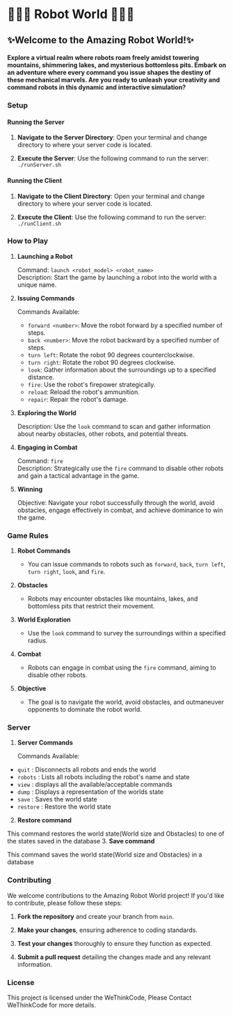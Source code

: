 # 🌟✨🤖 Robot World 🌟🤖✨

## ✨Welcome to the Amazing Robot World!✨

#### Explore a virtual realm where robots roam freely amidst towering mountains, shimmering lakes, and mysterious bottomless pits. Embark on an adventure where every command you issue shapes the destiny of these mechanical marvels. Are you ready to unleash your creativity and command robots in this dynamic and interactive simulation?


### Setup

#### Running the Server

1. **Navigate to the Server Directory**: Open your terminal and change directory to where your server code is located.

2. **Execute the Server**: Use the following command to run the server:
   `./runServer.sh`

#### Running the Client

1. **Navigate to the Client Directory**: Open your terminal and change directory to where your server code is located.

2. **Execute the Client**: Use the following command to run the server:
   `./runClient.sh`




### How to Play

1. **Launching a Robot**

   Command: `launch <robot_model> <robot_name>`  
   Description: Start the game by launching a robot into the world with a unique name.

2. **Issuing Commands**

   Commands Available:
   - `forward <number>`: Move the robot forward by a specified number of steps.
   - `back <number>`: Move the robot backward by a specified number of steps.
   - `turn left`: Rotate the robot 90 degrees counterclockwise.
   - `turn right`: Rotate the robot 90 degrees clockwise.
   - `look`: Gather information about the surroundings up to a specified distance.
   - `fire`: Use the robot's firepower strategically.
   - `reload`: Reload the robot's ammunition.
   - `repair`: Repair the robot's damage.

3. **Exploring the World**

   Description: Use the `look` command to scan and gather information about nearby obstacles, other robots, and potential threats.

4. **Engaging in Combat**

   Command: `fire`  
   Description: Strategically use the `fire` command to disable other robots and gain a tactical advantage in the game.

5. **Winning**

   Objective: Navigate your robot successfully through the world, avoid obstacles, engage effectively in combat, and achieve dominance to win the game.



### Game Rules

1. **Robot Commands**

   - You can issue commands to robots such as `forward`, `back`, `turn left`, `turn right`, `look`, and `fire`.

2. **Obstacles**

   - Robots may encounter obstacles like mountains, lakes, and bottomless pits that restrict their movement.

3. **World Exploration**

   - Use the `look` command to survey the surroundings within a specified radius.

4. **Combat**

   - Robots can engage in combat using the `fire` command, aiming to disable other robots.

5. **Objective**

   - The goal is to navigate the world, avoid obstacles, and outmaneuver opponents to dominate the robot world.

### Server
1. **Server Commands**

   Commands Available:
* `quit` : Disconnects all robots and ends the world
* `robots` : Lists all robots including the robot's name and state
* `view` : displays all the available/acceptable commands
* `dump` : Displays a representation of the worlds state
* `save` : Saves the world state
* `restore` : Restore the world state

2. **Restore command**

This command restores the world state(World size and Obstacles) to one of the states saved in the database
3. **Save command**

This command saves the world state(World size and Obstacles) in a database
### Contributing

We welcome contributions to the Amazing Robot World project! If you'd like to contribute, please follow these steps:

1. **Fork the repository** and create your branch from `main`.

2. **Make your changes**, ensuring adherence to coding standards.

3. **Test your changes** thoroughly to ensure they function as expected.

4. **Submit a pull request** detailing the changes made and any relevant information.

### License

This project is licensed under the WeThinkCode, Please Contact WeThinkCode for more details.
